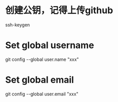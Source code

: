 # 创建公钥，记得上传github
ssh-keygen
# Set global username
git config --global user.name "xxx"
# Set global email
git config --global user.email "xxx"